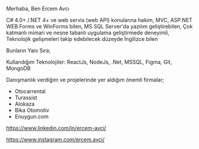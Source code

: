 Merhaba, Ben Ercem Avcı

C# 4.0+ /.NET 4+ ve web servis (web API) konularına hakim,
MVC, ASP.NET WEB Forms ve WinForms bilen,
MS SQL Server'da yazılım geliştirebilen,
Çok katmanlı mimari ve nesne tabanlı uygulama geliştirmede deneyimli,
Teknolojik gelişmeleri takip edebilecek düzeyde İngilizce bilen

Bunların Yanı Sıra;

Kullandığım Teknolojiler: ReactJs, NodeJs, .Net, MSSQL, Figma, Git, MongoDB

Danışmanlık verdiğim ve projelerinde yer aldığım önemli firmalar;

- Otocarrental
- Turassist
- Alokaza
- Bika Otomotiv
- Enuygun.com

https://www.linkedin.com/in/ercem-avci/

https://www.instagram.com/ercem.avci/
